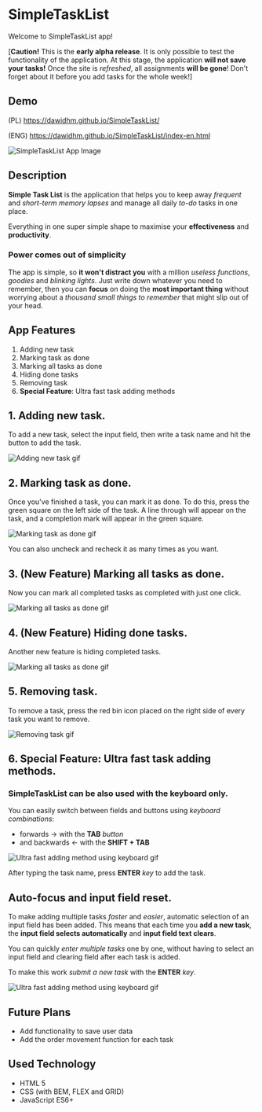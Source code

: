 # SimpleTaskList

Welcome to SimpleTaskList app!

[**Caution!** This is the **early alpha release**. It is only possible to test the functionality of the application. At this stage, the application **will not save your tasks!** Once the site is *refreshed*, all assignments **will be gone**! Don't forget about it before you add tasks for the whole week!]


## Demo

(PL)
https://dawidhm.github.io/SimpleTaskList/

(ENG)
https://dawidhm.github.io/SimpleTaskList/index-en.html


![SimpleTaskList App Image](screenshots/1-simpleTaskList.jpg)


## Description

**Simple Task List** is the application that helps you to keep away *frequent* and *short-term memory lapses* and manage all daily *to-do* tasks in one place.

Everything in one super simple shape to maximise your **effectiveness** and **productivity**.


### Power comes out of simplicity

The app is simple, so **it won't distract you** with a million *useless functions*, *goodies* and *blinking lights*. Just write down whatever you need to remember, then you can **focus** on doing the **most important thing** without worrying about a *thousand small things to remember* that might slip out of your head.


## App Features
1. Adding new task
1. Marking task as done
1. Marking all tasks as done
1. Hiding done tasks
1. Removing task
1. **Special Feature**: Ultra fast task adding methods

## 1. Adding new task.

To add a new task, select the input field, then write a task name and hit the button to add the task.

![Adding new task gif](screenshots/addingNewTask.gif)


## 2. Marking task as done.

Once you've finished a task, you can mark it as done. To do this, press the green square on the left side of the task. A line through will appear on the task, and a completion mark will appear in the green square. 

![Marking task as done gif](screenshots/markSingleDone.gif)

You can also uncheck and recheck it as many times as you want.

## 3. (**New Feature**) Marking all tasks as done.

Now you can mark all completed tasks as completed with just one click.

![Marking all tasks as done gif](screenshots/markAllDone.gif)

## 4. (**New Feature**)  Hiding done tasks.

Another new feature is hiding completed tasks.

![Marking all tasks as done gif](screenshots/hideDoneTasks.gif)

## 5. Removing task.

To remove a task, press the red bin icon placed on the right side of every task you want to remove.

![Removing task gif](screenshots/removeTasks.gif)


## 6. **Special Feature:** Ultra fast task adding methods.

### **SimpleTaskList can be also used with the keyboard only**. 

You can easily switch between fields and buttons using *keyboard combinations*:

- forwards → with the **TAB** *button* 
- and backwards ← with the **SHIFT + TAB** 

![Ultra fast adding method using keyboard gif](screenshots/specialFeature-a.gif)

After typing the task name, press **ENTER** *key* to add the task.

## **Auto-focus** and **input field reset**.

To make adding multiple tasks *faster* and *easier*, automatic selection of an input field has been added. This means that each time you **add a new task**, the **input field selects automatically** and **input field text clears**. 

You can quickly *enter multiple tasks* one by one, without having to select an input field and clearing field after each task is added.

To make this work *submit a new task* with the **ENTER** *key*. 

![Ultra fast adding method using keyboard gif](screenshots/specialFeature-b.gif)


## Future Plans

- Add functionality to save user data
- Add the order movement function for each task


## Used Technology

- HTML 5
- CSS (with BEM, FLEX and GRID)
- JavaScript ES6+